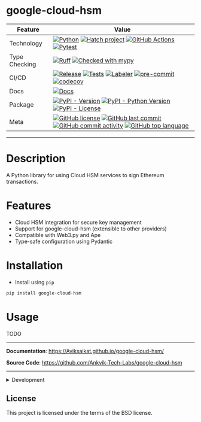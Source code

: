 # google-cloud-hsm


<div align="center">

| Feature       | Value                                                                                                                                                                                                                                                                                                                                                                                                                                                                                                                                                                                                                                                                                                                                                                                                                                                                                                                                                                                                        |
| ------------- |--------------------------------------------------------------------------------------------------------------------------------------------------------------------------------------------------------------------------------------------------------------------------------------------------------------------------------------------------------------------------------------------------------------------------------------------------------------------------------------------------------------------------------------------------------------------------------------------------------------------------------------------------------------------------------------------------------------------------------------------------------------------------------------------------------------------------------------------------------------------------------------------------------------------------------------------------------------------------------------------------------------|
| Technology    | [![Python](https://img.shields.io/badge/Python-3776AB.svg?style=flat&logo=Python&logoColor=white)](https://www.python.org/) [![Hatch project](https://img.shields.io/badge/%F0%9F%A5%9A-Hatch-4051b5.svg)](https://github.com/pypa/hatch) [![GitHub Actions](https://img.shields.io/badge/GitHub%20Actions-2088FF.svg?style=flat&logo=GitHub-Actions&logoColor=white)](https://github.com/features/actions) [![Pytest](https://img.shields.io/badge/Pytest-0A9EDC.svg?style=flat&logo=Pytest&logoColor=white)](https://github.com/Ankvik-Tech-Labs/google-cloud-hsmgoogle-cloud-hsm/actions/workflows/tests.yml/badge.svg)                                                                                                                                                                                                                                                                                                                                                                                   |
| Type Checking | [![Ruff](https://img.shields.io/endpoint?url=https://raw.githubusercontent.com/astral-sh/ruff/main/assets/badge/v2.json)](https://github.com/astral-sh/ruff) [![Checked with mypy](http://www.mypy-lang.org/static/mypy_badge.svg)](http://mypy-lang.org/)                                                                                                                                                                                                                                                                                                                                                                                                                                                                                                                                                                                                                                                                                                                                                   |
| CI/CD         | [![Release](https://github.com/Ankvik-Tech-Labs/google-cloud-hsm/actions/workflows/release.yml/badge.svg)](https://github.com/Ankvik-Tech-Labs/google-cloud-hsm/actions/workflows/build.yml) [![Tests](https://github.com/Ankvik-Tech-Labs/google-cloud-hsm/actions/workflows/tests.yml/badge.svg)](https://github.com/Ankvik-Tech-Labs/google-cloud-hsm/actions/workflows/tests.yml) [![Labeler](https://github.com/Ankvik-Tech-Labs/google-cloud-hsm/actions/workflows/labeler.yml/badge.svg)](https://github.com/Ankvik-Tech-Labs/google-cloud-hsm/actions/workflows/labeler.yml) [![pre-commit](https://img.shields.io/badge/pre--commit-enabled-brightgreen?logo=pre-commit&logoColor=white)](https://github.com/pre-commit/pre-commit) [![codecov](https://codecov.io/gh/Ankvik-Tech-Labs//graph/badge.svg?token=ISTIW37DO6)](https://codecov.io/gh/Ankvik-Tech-Labs/) |
| Docs          | [![Docs](https://github.com/Ankvik-Tech-Labs/google-cloud-hsm/actions/workflows/documentation.yml/badge.svg)](https://github.com/Ankvik-Tech-Labs/google-cloud-hsm/actions/workflows/build.yml)                                                                                                                                                                                                                                                                                                                                                                                                                                                                                                                                                                                                                                                                                                                                                                              |
| Package       | [![PyPI - Version](https://img.shields.io/pypi/v/google-cloud-hsm.svg)](https://pypi.org/project/google-cloud-hsm/) [![PyPI - Python Version](https://img.shields.io/pypi/pyversions/google-cloud-hsm)](https://pypi.org/project/google-cloud-hsm/) [![PyPI - License](https://img.shields.io/pypi/l/google-cloud-hsm)](https://pypi.org/project/google-cloud-hsm/)                                                                                                                                                                                                                                                                                                                                                                                                                                                                                                                                                                                                                                          |
| Meta          | [![GitHub license](https://img.shields.io/github/license/Ankvik-Tech-Labs/google-cloud-hsm?style=flat&color=1573D5)](https://github.com/Ankvik-Tech-Labs/google-cloud-hsmgoogle-cloud-hsm/blob/main/LICENSE) [![GitHub last commit](https://img.shields.io/github/last-commit/Ankvik-Tech-Labs/google-cloud-hsm?style=flat&color=1573D5)](https://github.com/Ankvik-Tech-Labs/google-cloud-hsmgoogle-cloud-hsm/commits/main) [![GitHub commit activity](https://img.shields.io/github/commit-activity/m/Ankvik-Tech-Labs/google-cloud-hsm?style=flat&color=1573D5)](https://github.com/Ankvik-Tech-Labs/google-cloud-hsmgoogle-cloud-hsm/graphs/commit-activity) [![GitHub top language](https://img.shields.io/github/languages/top/Ankvik-Tech-Labs/google-cloud-hsm?style=flat&color=1573D5)](https://github.com/Ankvik-Tech-Labs/google-cloud-hsmgoogle-cloud-hsm)                                                                                                                                       |

</div>

---

# Description

A Python library for using Cloud HSM services to sign Ethereum transactions.

# Features

- Cloud HSM integration for secure key management
- Support for google-cloud-hsm (extensible to other providers)
- Compatible with Web3.py and Ape
- Type-safe configuration using Pydantic


# Installation

- Install using `pip`
```py
pip install google-cloud-hsm
```

# Usage

TODO


---

**Documentation**: <a href="https://Aviksaikat.github.io/google-cloud-hsm/" target="_blank">https://Aviksaikat.github.io/google-cloud-hsm/</a>

**Source Code**: <a href="https://github.com/Ankvik-Tech-Labs/google-cloud-hsm" target="_blank">https://github.com/Ankvik-Tech-Labs/google-cloud-hsm</a>

---

<details close>
<summary>Development</summary>
<br>


## Development

### Setup environment

We use [Hatch](https://hatch.pypa.io/latest/install/) to manage the development environment and production build. Ensure it's installed on your system.

### Run unit tests

You can run all the tests with:

```bash
hatch run test
```

### Format the code

Execute the following command to apply linting and check typing:

```bash
hatch run lint
```

### Publish a new version

You can bump the version, create a commit and associated tag with one command:

```bash
hatch version patch
```

```bash
hatch version minor
```

```bash
hatch version major
```

Your default Git text editor will open so you can add information about the release.

When you push the tag on GitHub, the workflow will automatically publish it on PyPi and a GitHub release will be created as draft.

## Serve the documentation

You can serve the Mkdocs documentation with:

```bash
hatch run docs-serve
```

It'll automatically watch for changes in your code.


</details>


## License

This project is licensed under the terms of the BSD license.
